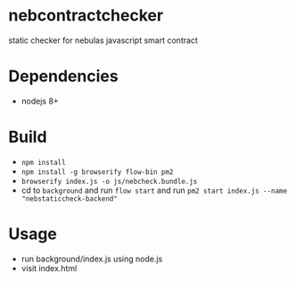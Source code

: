 nebcontractchecker
===================

static checker for nebulas javascript smart contract

# Dependencies

* nodejs 8+

# Build

* `npm install`
* `npm install -g browserify flow-bin pm2`
* `browserify index.js -o js/nebcheck.bundle.js`
* cd to `background` and run `flow start` and run `pm2 start index.js --name "nebstaticcheck-backend"`

# Usage

* run background/index.js using node.js
* visit index.html
